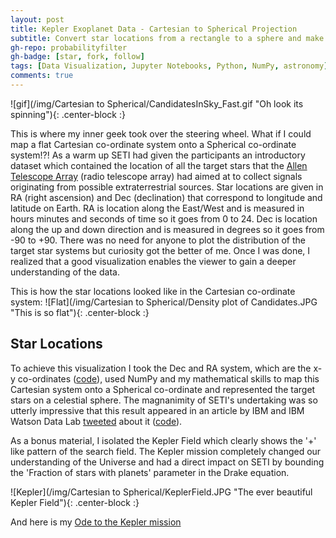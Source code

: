 ```yaml
---
layout: post
title: Kepler Exoplanet Data - Cartesian to Spherical Projection
subtitle: Convert star locations from a rectangle to a sphere and make it spin! 
gh-repo: probabilityfilter
gh-badge: [star, fork, follow]
tags: [Data Visualization, Jupyter Notebooks, Python, NumPy, astronomy]
comments: true
---
```


![gif](/img/Cartesian to Spherical/CandidatesInSky_Fast.gif "Oh look its spinning"){: .center-block :}  

This is where my inner geek took over the steering wheel. What if I could map a flat Cartesian co-ordinate system onto a Spherical co-ordinate system!?! As a warm up SETI had given the participants an introductory dataset which contained the location of all the target stars that the [Allen Telescope Array](https://www.seti.org/seti-institute/project/details/fact-sheet) (radio telescope array) had aimed at to collect signals originating from possible extraterrestrial sources. Star locations are given in RA (right ascension) and Dec (declination) that correspond to longitude and latitude on Earth. RA is location along the East/West and is measured in hours minutes and seconds of time so it goes from 0 to 24. Dec is location along the up and down direction and is measured in degrees so it goes from -90 to +90. There was no need for anyone to plot the distribution of the target star systems but curiosity got the better of me. Once I was done, I realized that a good visualization enables the viewer to gain a deeper understanding of the data.

This is how the star locations looked like in the Cartesian co-ordinate system:
![Flat](/img/Cartesian to Spherical/Density plot of Candidates.JPG "This is so flat"){: .center-block :} 

## Star Locations
To achieve this visualization I took the Dec and RA system, which are the x-y co-ordinates ([code](https://github.com/probabilityfilter/ML-SETI-IBM/blob/master/notebooks/CandidateLocation_BySize.ipynb)), used NumPy and my mathematical skills to map this Cartesian system onto a Spherical co-ordinate and represented the target stars on a celestial sphere. The magnanimity of SETI's undertaking was so utterly impressive that this result appeared in an article by IBM and IBM Watson Data Lab [tweeted](https://twitter.com/WatsonDataLab/status/864494962280460288) about it ([code](https://github.com/probabilityfilter/ML-SETI-IBM/blob/master/notebooks/RA_Dec_to_SphericalSystem.ipynb)). 

As a bonus material, I isolated the Kepler Field which clearly shows the '+' like pattern of the search field. The Kepler mission completely changed our understanding of the Universe and had a direct impact on SETI by bounding the 'Fraction of stars with planets' parameter in the Drake equation.

![Kepler](/img/Cartesian to Spherical/KeplerField.JPG "The ever beautiful Kepler Field"){: .center-block :}  

And here is my [Ode to the Kepler mission](https://twitter.com/click_arun/status/1016406934302257152)
